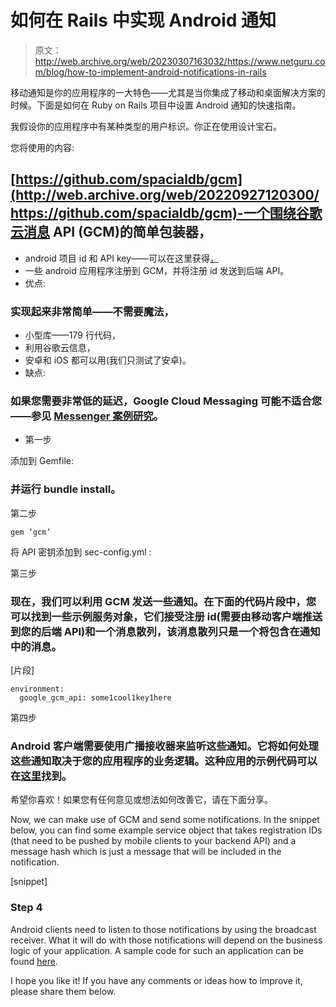 # 如何在 Rails 中实现 Android 通知

> 原文：<http://web.archive.org/web/20230307163032/https://www.netguru.com/blog/how-to-implement-android-notifications-in-rails>

 移动通知是你的应用程序的一大特色——尤其是当你集成了移动和桌面解决方案的时候。下面是如何在 Ruby on Rails 项目中设置 Android 通知的快速指南。

我假设你的应用程序中有某种类型的用户标识。你正在使用设计宝石。

您将使用的内容:

## [https://github.com/spacialdb/gcm](http://web.archive.org/web/20220927120300/https://github.com/spacialdb/gcm)-一个围绕谷歌云消息 API (GCM)的简单包装器，

*   android 项目 id 和 API key——可以在这里获得[，](http://web.archive.org/web/20220927120300/https://developers.google.com/cloud-messaging/#create-proj)
*   一些 android 应用程序注册到 GCM，并将注册 id 发送到后端 API。
*   优点:

### 实现起来非常简单——不需要魔法，

*   小型库——179 行代码，
*   利用谷歌云信息，
*   安卓和 iOS 都可以用(我们只测试了安卓)。
*   缺点:

### 如果您需要非常低的延迟，Google Cloud Messaging 可能不适合您——参见 [Messenger 案例研究](http://web.archive.org/web/20220927120300/https://www.facebook.com/notes/facebook-engineering/building-facebook-messenger/10150259350998920)。

*   第一步

添加到 Gemfile:

### 并运行 bundle install。

第二步

```
gem ‘gcm’
```

将 API 密钥添加到 sec-config.yml :

第三步

### 现在，我们可以利用 GCM 发送一些通知。在下面的代码片段中，您可以找到一些示例服务对象，它们接受注册 id(需要由移动客户端推送到您的后端 API)和一个消息散列，该消息散列只是一个将包含在通知中的消息。

[片段]

```
environment:
  google_gcm_api: some1cool1key1here
```

第四步

### Android 客户端需要使用广播接收器来监听这些通知。它将如何处理这些通知取决于您的应用程序的业务逻辑。这种应用的示例代码可以在[这里](http://web.archive.org/web/20220927120300/https://github.com/googlesamples/google-services/tree/master/android/gcm)找到。

希望你喜欢！如果您有任何意见或想法如何改善它，请在下面分享。

Now, we can make use of GCM and send some notifications. In the snippet below, you can find some example service object that takes registration IDs (that need to be pushed by mobile clients to your backend API) and a message hash which is just a message that will be included in the notification.

[snippet]

### Step 4

Android clients need to listen to those notifications by using the broadcast receiver. What it will do with those notifications will depend on the business logic of your application. A sample code for such an application can be found [here](http://web.archive.org/web/20220927120300/https://github.com/googlesamples/google-services/tree/master/android/gcm).

I hope you like it! If you have any comments or ideas how to improve it, please share them below.